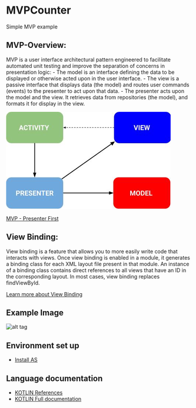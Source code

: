 # MVPCounter
Simple MVP example

## MVP-Overview:
   MVP is a user interface architectural pattern engineered to facilitate automated unit testing and improve the separation of concerns in presentation logic:
        - The model is an interface defining the data to be displayed or otherwise acted upon in the user interface.
        - The view is a passive interface that displays data (the model) and routes user commands (events) to the presenter to act upon that data.
        - The presenter acts upon the model and the view. It retrieves data from repositories (the model), and formats it for display in the view.
        
   ![alt tag](https://github.com/capraber/KOTLIN-MVP-Counter/blob/master/1.MVP.png)

[MVP - Presenter First](https://docs.google.com/presentation/d/1eLiSih_4EQEjz4hspVXVEGfMrLt7786flZg9me1nbaQ/edit?usp=sharing)

## View Binding:
   View binding is a feature that allows you to more easily write code that interacts with views. Once view binding is enabled in a module, 
   it generates a binding class for each XML layout file present in that module. An instance of a binding class contains direct references 
   to all views that have an ID in the corresponding layout. In most cases, view binding replaces findViewById.
   
   [Learn more about View Binding](https://developer.android.com/topic/libraries/view-binding)

## Example Image
![alt tag](https://github.com/capraber/KOTLIN-MVP-Counter/blob/master/2.CounterImage.png)

## Environment set up
- [Install AS](https://developer.android.com/studio/install.html?hl=es-419)

## Language documentation
- [KOTLIN References](https://kotlinlang.org/docs/reference/)
- [KOTLIN Full documentation](https://kotlinlang.org/docs/kotlin-docs.pdf)
